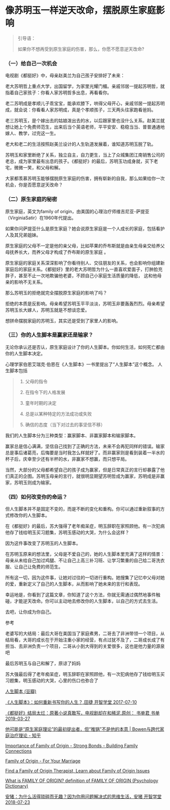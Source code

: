 
# 像苏明玉一样逆天改命，摆脱原生家庭影响

> 引导语：
> 
> 如果你不想再受到原生家庭的伤害，那么，你愿不愿意逆天改命?

### （一）给自己一次机会

电视剧《都挺好》中，母亲赵美兰为自己孩子安排好了未来：

老大苏明哲上重点大学，出国留学，为家里光耀门楣。亲戚邻居一提起苏明哲，就指着自己家孩子：你看人家苏明哲多出息，再看看你。

老二苏明成是孝顺儿子乖宝宝，能承欢膝下，哄得父母开心，亲戚邻居一提起苏明成，就会说：你看看人家苏明成，真是个孝顺孩子，三天两头往家跑看爸妈。

老三苏明玉，是个嫁出去的姑娘泼出去的水，以后跟家里也没什么关系。赵美兰就想让她上个免费师范生，出来后当个英语老师，平平安安、稳稳当当、普普通通地嫁人、教学，过完这一生。

老大和老二的生活按照赵美兰设计的人生轨道发展着，谁知道苏明玉脱了轨。

苏明玉和家里断绝了关系，独立自主，自力更生，当上了众城集团江南销售公司的老总，成为家里最有出息的孩子。《都挺好》的最后，苏明玉功成身就，买下老宅，微微一笑，和父母和解。

大家都羡慕苏明玉能够摆脱原生家庭的伤害，拥有崭新的自我，那么如果给你一次机会，你是否愿意逆天改命？

### （二）原生家庭的秘密

原生家庭，英文为family of origin，由美国的心理治疗师维吉尼亚-萨提亚（VirginiaSatir）在1960年代提出。

如果你问萨提亚什么是原生家庭？她会说原生家庭是一个人成长的家庭，包括看护人及其兄弟姐妹。

原生家庭的父母不一定是他的亲父母，比如苹果的乔布斯就是由亲生母亲交给养父母抚养长大，而养父母才构成了乔布斯的原生家庭 。

原生家庭的家庭关系深深影响了你看待别人、交往朋友的关系，也会影响你组建新家庭后的家庭关系。《都挺好》里的老大苏明哲为什么一直喜欢爱面子，打肿脸充胖子，甚至不止一次地欺骗他老婆，不顾自己小家庭生活质量的降低， 这和他母亲的影响不无关系。

那么苏明玉的拒绝就完全摆脱原生家庭的影响了吗？

拒绝的本质是反影响。母亲希望苏明玉平平淡淡，苏明玉非要轰轰烈烈。母亲希望苏明玉长大嫁人，苏明玉就是不想谈恋爱。

想拼命摆脱家庭的苏明玉，其实还是受到了家里人的影响。

### （三）你的人生脚本是赢家还是输家？

无论你承认还是否认，原生家庭设计了你的人生脚本。你如何生活，如何死亡都由你的人生脚本决定。

心理学家伯恩艾瑞克·伯恩在《人生脚本》一书里提出了“人生脚本”这个概念。  人生脚本包括

> 1.  父母的指令
>     
> 2.  在指令下的人格发展
>     
> 3.  童年时期的决定
>     
> 4.  总是以某种特定的方法成功或失败
>     
> 5.  确信的态度（当下对过去的事坚信不移）
>     

我们的人生脚本分为三种类型：赢家脚本、非赢家脚本和输家脚本。

赢家总是信心满满，坚信自己找到了正确的方法，未来不会再犯同样的错误。输家总是事后诸葛亮，后悔要是当时我怎么样就好了。而非赢家则是看到装着一半水的杯子后，庆幸至少还有半杯的水，非赢家不想赢，而只想平局。

当然，大部分的父母都希望自己的孩子成为赢家，但是日常真正的言行却暴露了他们真正的企图。苏明玉母亲的言行，就很明显期望苏明哲成为赢家，苏明成是非赢家，苏明玉则成为输家。

### （四）如何改变你的命运？

但人生脚本并不是固定不变的，而是不断的变化和重构。你可以通过重新叙事的方式修改你的人生脚本。

在《都挺好》的最后，苏大强得了老年痴呆症，明玉辞职在家照顾他。有一次犯病他存了钱给明玉买习题集，苏明玉感动的大哭，为什么会这样？

因为这件事改变了苏明玉的人生脚本。

在苏明玉原来的想法里，父母是不爱自己的，她的人生脚本里充满了这样的情景：母亲从未给自己加过鸡腿、不让自己上高三补习班、让学习繁重的自己给二哥洗衣服、让自己让免费的师范生。

所有这一切，因为这件事，让她对过往的一切进行重构。她搜集了记忆中父母对她的爱，重新定义了自己的人生脚本，从而影响了她未来的言行和表现。

幸运地是，你看到了这篇文章，你知道了这个方法，你就无需通过偶然地事件触碰，才能逆天改命。你可以主动地去修改你的人生脚本，以自己的方式去生活。

去吧，让你成为你自己。

参考

老婆写的大结局：最后大哥在美国当了家庭煮男，二哥去了非洲带领一个项目，从结局看，大哥的成长在于开始注重小家的经营，有点过犹不及了，二哥成长成了有担当、去非洲负责一个项目，二哥从小到大得到的关爱很多，这也是他力量的源泉吧

最后苏明玉与自己和解了，原谅了妈妈

苏大强最后得了老年痴呆症，明玉辞职在家照顾他，有一次犯病他存了钱给明玉买习题集，明玉感动的大哭，心里的伤口也弥合了

[人生脚本 (豆瓣)](https://book.douban.com/subject/26906474/)

[《人生脚本》：如何重新书写你的人生？,田捷 开智学堂 2017-07-10](https://mp.weixin.qq.com/s/rtLGCktID9tXeezDKU49EA)

[《都挺好》结局太烂：原著小说真敢写，电视剧却在和稀泥,原创： 书单君 书单 2019-03-27](https://mp.weixin.qq.com/s/8ODhmt_kcs7VSGF4cA-t5g)

[他可能是“原生家庭理论”的最初提出者，但“推锅”不是他的本意 | Bowen与跨代家庭治疗理论 - 知乎](https://zhuanlan.zhihu.com/p/52726711)

[Importance of Family of Origin - Strong Bonds - Building Family Connections](http://www.strongbonds.jss.org.au/workers/professional/origin.html)

[Family of Origin - For Your Marriage](http://www.foryourmarriage.org/family-of-origin/)

[Find a Family of Origin Therapist, Learn about Family of Origin Issues](https://www.goodtherapy.org/learn-about-therapy/issues/family-of-origin-issues)

[What is FAMILY OF ORIGIN? definition of FAMILY OF ORIGIN (Psychology Dictionary)](https://psychologydictionary.org/family-of-origin/)

[安猪：为什么活得琐碎而无趣？因为你用问题解决式的思维生活，安猪 开智学堂 2018-07-23](https://mp.weixin.qq.com/s/DRWy2ANLtfpus-DFl-9zVg)
















<!--stackedit_data:
eyJoaXN0b3J5IjpbMTA3MzE4NjY0NV19
-->